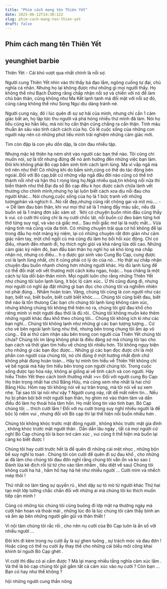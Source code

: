 ```yaml
---
title: "Phím cách mang tên Thiên Yết"
date: 2025-06-12T14:30:12Z
slug: phim-cach-mang-ten-thien-yet
draft: false
---
```


## Phím cách mang tên Thiên Yết

## yeunghiet barbie

Thiên Ýêt - Cái khó vượt qua nhất chính là nỗi sợ.
 
Người cung Thiên Yết nhìn vào thì thấy bá đạo lắm, ngông cuồng tự đại, chủ nghĩa cá nhân. Nhưng họ lại không được như những gì mọi người thấy. Họ không thể như Bạch Dương rằng chấp nhận nỗi sợ và chiến với nó để làm chủ bản thân, cũng không như Ma Kết lạnh tanh mà đối mặt với nỗi sợ đó, cũng càng không thể như Song Ngư dịu dàng tránh né.
 
 Người cung này, đô
i lúc quên đi sự sợ hãi của mình, nhưng chỉ cần 1 cảm giác bất an, họ lập tức thu người và phá hỏng nhiều thứ mình đã làm. 
Nói họ liều cũng ko hẳn liều, mà nói họ cẩn thận cũng chẳng ra cẩn thận. Tính mâu thuẫn ăn sâu vào tính cách cách của họ. 
Có lẽ cuộc sống của những con người này nên có những phút liều mình trãi nghiệm những cảm giác mới.
 
Tim còn đập là con yêu dồn dập, là còn đau nhiều tập.
 
Nhưng mặc kệ thiên hạ ném shit vào người các bạn thế nào. Tôi cũng chỉ muốn nói, sợ là tốt nhưng đừng để nó ảnh hưởng đến những việc bạn làm. 
Đôi khi không phải Bò cạp bẩm sinh tính cách lạnh lùng. Mà vì vấp ngã mà trở nên như thế! Có những khi do bẩm sinh,cũng có thể do tác động bên ngoài..Đối với Bò cạp,bất cứ những vấp ngã đầu đời nào cũng có thể trở thành nỗi nhớ và hận thù t
rong lòng họ.Ngã nhiều quá,tin không nổi nữa thì biến thành như thế.Đại đa số Bò cạp đều k học được cách chữa lành vết thương cho chính mình,nhưng họ lại luôn biết cách xoa dịu nỗi đau cho người khác...
Nói chung,cuộc sống của họ là 1 bức tranh với những tươngphản và nghịch lí...Nó rất đẹp,nhưng cũng rất chông gai và mịt mù....
--> Dễ làm đau bản thân, khi vui mọi thứ sẽ là 1 mảng đầy màu sắc, nếu đã buồn sẽ là 1 mảng đơn sắc xám xịt . 1khi có chuyện buồn nhìn đâu cũng thấy k vui. có cười thì cũng chỉ là nụ cười chốc lát. nỗi buồn cứ đeo bám từng hơi thở từng suy ngĩ, và vào cả giấc mơ... Sau mỗi giấc mơ lại là nước mắt...
Vừa nặng tình mà cũng vừa đa tình. Có những chuyện trải qua cơ hồ không để lại trong đầu họ một mảng kỷ niệm, lại có những chuyện rất đơn giản như cảm giác nắm tay, một chổ ngồi cũ mà cũng đủ làm họ bồi hồi xúc động. Chỉ có điều, nhanh đến nhanh đi, họ thích nghi giỏi và khả năng lừa dối cao. Những cảm giác kỷ niệm đó, ban đầu bản thân họ nghĩ họ sẽ khó lòng mà chấp nhận nó, nhưng có điều... h
ọ được gọi sinh vào Cung Bọ Cạp, cung được coi là lạnh lùng nhất, chí ít cũng phải có lý do của nó... Họ thật sự chấp nhận chuyện đau buồn nhanh chóng hơn những người khác. Họ đủ lạnh lùng để có thể đối mặt với vết thương một cách kiêu ngạo, hoặc... họa chăng là một cách tự lừa dối bản thân mình.
 Mọi người luôn cho rằng những Thiên Yết như chúng tôi luôn lạnh lùng, ít bộc lộ cảm xúc.. Ừ thì cũng đúng đi, nhưng mọi người có nghĩ áp đặt những gì bạn đọc cho chúng tôi và nghiễm nhiên nó phải đúng... Nhầm hoàn toàn. Vâng, chúng tôi cũng là con người như các bạn, biết vui, biết buồn, biết cười biết khóc...... Chúng tôi cũng biết đau, biết thế nào là tổn thưong
Các bạn chi chúng tôi lạnh lùng không cảm xúc, nhưng không chúng tôi không thể hiện nó ra, chúng tôi giữ đau khổ cho riêng mình vì một người đau thôi là đủ rôi.. Chúng tôi không muốn kéo thêm những người khác đau khổ theo chúng tôi... Chúng tôi không ích kỉ như các bạn nghĩ... Chúng tôi không lạnh như những gì các bạn tượng tượng... Cứ cho vẻ bên ngoài lạnh lùng như thế, nhưng bên trong chung tôi ấm áp vô cùng... Đã ai thử cảm nhận sâu bên trong con người của Thiên Yết chúng tôi chưa? Chúng tôi im lặng không phải là điều đáng sợ mà chúng tôi tạo cho bạn cách và thời gian tìm hiểu về chúng tôi nhiều hơn. Tôi không ngụy biện cho những gì các bạn đọc được... Những gì các bạn đọc được chỉ là một phần con người của chúng tôi, nó chỉ đúng ở một hướng nhất định chứ không phải đúng hoàn toàn... Hãy tự mình tìm hiểu về Thiên Yết không chỉ vẻ bề ngoài mà hãy tìm hiểu bên trong con người chúng tôi. Trong cuộc sống được tạo hóa này, không ai giống ai về tính cách và con người. Hãy hiểu Thiên Yết theo cách bình thường nhất >v<
Đối với người cung Bọ Cạp: Họ trân trọng nhất hai chữ Bằng Hữu, mà cũng xem nhẹ nhất là hai chữ Bằng Hữu.
Hôm nay tôi không nói về sự trân trọng, mà tôi nói về sự xem nhẹ. Tại sao tôi lại nói như vậy ? Người cung này, rất dễ mất niềm tin... Nếu họ bị phản bội bởi một người bạn thân, họ ghim nó vào thâm tâm và dần điều đó làm họ thoái hóa tâm hồn. Họ mất lòng tin vào tình bạn.
Bò Cạp chúng tôi ... thích cười lắm !
Đối với nụ cười trong suy nghĩ nhiều người là để bộc lộ niềm vui , nhưng đối với Bò cạp thì lại thể hiện nỗi buồn nhiều hơn .
 
Chúng tôi không khóc trước mặt đông người , không khóc trước mặt gia đình
, không khóc trước mặt người thân . Dần dần lâu ngày , tất cả mọi người cứ nghĩ Bò Cạp chúng tôi là bọn trơ cảm xúc , vui cũng ít thể hiện mà buồn lại càng ko biết được !
 
Chúng tôi hay cười trước hết là để quên đi những cái mệt nhọc , những bộn bề suy nghĩ lo toan .
Chúng tôi còn cười để quên đi sự đau khổ , cho những ai đã làm cho chúng tôi đau đớn nghĩ rằng chúng tôi vẫn ổn và ko sao ( Đánh lừa kẻ địch rồi từ từ cho vào tắm nhắm , tiêu diệt về sau)
Chúng tôi không cuời ha hả , hầm hố hay hả hê như nhiều người ...
Cười mỉm và nhếch mép thôi !
 
Thứ nhất nó làm tăng sự quyến rũ , khơi dậy sự tò mò từ người khác
Thứ hai tạo một lớp tường chắc chắn đối với những ai mà chúng tôi ko thích muốn tiếp cận mình !
 
Cũng có những lúc chúng tôi cũng buông đi lớp mặt nạ thường ngày mà cười hân hoan và thoải mái , những lúc đó là lúc chúng tôi cảm thấy bình an và ấm áp bên những người gần gũi và thân thiết !
 
Vì nội tâm chúng tôi rắc rối , cho nên nụ cười của Bò Cạp luôn là ẩn số với nhiều người ...
 
Đôi khi đi kèm trong nụ cười ấy là sự ghen tuông , sự trách móc và đau đớn !
Hoặc cũng có thể nụ cười ấy thay thế cho những cái biểu môi công khai khinh bỉ nguời Bò Cạp ghét .
 
Vì cười thì đâu có ai cấm được ? Mà lại mang nhiều tầng nghĩa cảm xúc lắm . Và thế là bò cạp chúng tôi gửi gắm tất cả cảm xúc vào nụ cười ?
Còn bạn ... Bạn có hay như thế không ?
 
hội những người cung thần nông